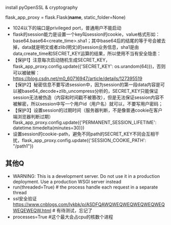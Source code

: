 install pyOpenSSL & cryptography

flask_app_proxy = flask.Flask(__name__, static_folder=None)

- 1024以下的端口是privileged port，普通用户不能启动
- flask的session能力是设置一个key叫session的cookie，value格式形如：base64<data>.base64<create_time>.sha1；其中base64后的结尾的等于号会被去掉，data就是明文或者zlib(明文)的session业务信息，sha1是由data,create_time和SECRET_KEY运算的结果，所以使用不当有安全隐患：
- 【保护1】注意每次启动随机生成SECRET_KEY，flask_app_proxy.config.update({'SECRET_KEY': os.urandom(64)})，否则可以被破解：https://blog.csdn.net/m0_60716947/article/details/127395519
- 【保护2】秘密信息不要写进session中，因为session的第一段data内容是可以被base64_decode+zlib_uncompress分析的，SECRET_KEY只能保证session无法被伪造（内容和时间戳不被篡改），但是无法保证session内容不被解密，所以session中写一个用户id（用户名）就可以，不要写用户密码；
- 【保护3】设置session的过期时间（服务器判断，不是像普通cookie在客户端浏览器判断过期）flask_app_proxy.config.update({'PERMANENT_SESSION_LIFETIME': datetime.timedelta(minutes=30)})
- 设置session的cookie-path，避免不同path的SECRET_KEY不同会互相干扰，flask_app_proxy.config.update({'SESSION_COOKIE_PATH': "/path1"})

## 其他Q
- WARNING: This is a development server. Do not use it in a production deployment. Use a production WSGI server instead
- run(threaded=True) # the process handle each request in a separate thread
- ssl安全验证 https://www.cnblogs.com/lykbk/p/ASDFQAWQWEQWEQWEQWEQWEQWEQEWEQW.html  # 有待测试，忘记了
- processes=True #这个最大会占cpu的核数个进程